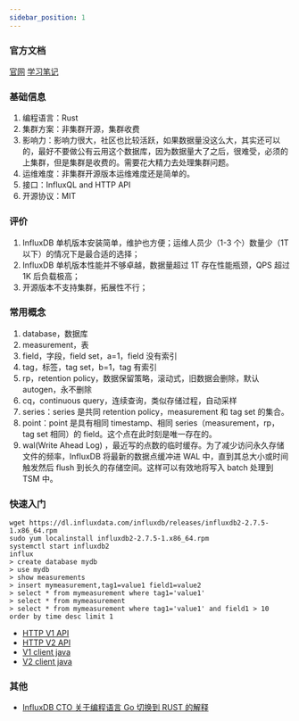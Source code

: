 ```yaml
---
sidebar_position: 1
---
```


### 官方文档

[官网](https://www.influxdata.com/)
[学习笔记](https://blog.csdn.net/vtnews/article/details/80197045)

### 基础信息

1. 编程语言：Rust
2. 集群方案：非集群开源，集群收费
3. 影响力：影响力很大，社区也比较活跃，如果数据量没这么大，其实还可以的，最好不要做公有云用这个数据库，因为数据量大了之后，很难受，必须的上集群，但是集群是收费的。需要花大精力去处理集群问题。
4. 运维难度：非集群开源版本运维难度还是简单的。
5. 接口：InfluxQL and HTTP API
6. 开源协议：MIT

### 评价

1. InfluxDB 单机版本安装简单，维护也方便；运维人员少（1-3 个）数量少（1T 以下）的情况下是最合适的选择；
2. InfluxDB 单机版本性能并不够卓越，数据量超过 1T 存在性能瓶颈，QPS 超过 1K 后负载极高；
3. 开源版本不支持集群，拓展性不行；

### 常用概念

1. database，数据库
2. measurement，表
3. field，字段，field set，a=1，field 没有索引
4. tag，标签，tag set，b=1，tag 有索引
5. rp，retention policy，数据保留策略，滚动式，旧数据会删除，默认 autogen，永不删除
6. cq，continuous query，连续查询，类似存储过程，自动采样
7. series：series 是共同 retention policy，measurement 和 tag set 的集合。
8. point：point 是具有相同 timestamp、相同 series（measurement，rp，tag set 相同）的 field。这个点在此时刻是唯一存在的。
9. wal(Write Ahead Log) ，最近写的点数的临时缓存。为了减少访问永久存储文件的频率，InfluxDB 将最新的数据点缓冲进 WAL 中，直到其总大小或时间触发然后 flush 到长久的存储空间。这样可以有效地将写入 batch 处理到 TSM 中。

### 快速入门

```shell
wget https://dl.influxdata.com/influxdb/releases/influxdb2-2.7.5-1.x86_64.rpm
sudo yum localinstall influxdb2-2.7.5-1.x86_64.rpm
systemctl start influxdb2
influx
> create database mydb
> use mydb
> show measurements
> insert mymeasurement,tag1=value1 field1=value2
> select * from mymeasurement where tag1='value1'
> select * from mymeasurement
> select * from mymeasurement where tag1='value1' and field1 > 10 order by time desc limit 1
```

- [HTTP V1 API](https://docs.influxdata.com/influxdb/v1/tools/api/)
- [HTTP V2 API](https://docs.influxdata.com/influxdb/v2/api/)
- [V1 client java](https://github.com/influxdata/influxdb-java?tab=readme-ov-file)
- [V2 client java](https://github.com/influxdata/influxdb-client-java)

### 其他

- [InfluxDB CTO 关于编程语言 Go 切换到 RUST 的解释](https://old.reddit.com/r/rust/comments/16v13l5/influxdb_officially_made_the_switch_from_go_rust/)

